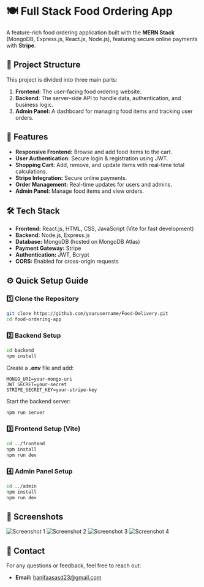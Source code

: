 # 🍽️ Full Stack Food Ordering App

A feature-rich food ordering application built with the **MERN Stack** (MongoDB, Express.js, React.js, Node.js), featuring secure online payments with **Stripe**.

## 📂 Project Structure

This project is divided into three main parts:
1. **Frontend:** The user-facing food ordering website.
2. **Backend:** The server-side API to handle data, authentication, and business logic.
3. **Admin Panel:** A dashboard for managing food items and tracking user orders.

## 🚀 Features

- **Responsive Frontend:** Browse and add food items to the cart.
- **User Authentication:** Secure login & registration using JWT.
- **Shopping Cart:** Add, remove, and update items with real-time total calculations.
- **Stripe Integration:** Secure online payments.
- **Order Management:** Real-time updates for users and admins.
- **Admin Panel:** Manage food items and view orders.

## 🛠 Tech Stack

- **Frontend:** React.js, HTML, CSS, JavaScript (Vite for fast development)
- **Backend:** Node.js, Express.js
- **Database:** MongoDB (hosted on MongoDB Atlas)
- **Payment Gateway:** Stripe
- **Authentication:** JWT, Bcrypt
- **CORS:** Enabled for cross-origin requests

## ⚙️ Quick Setup Guide

### 1️⃣ Clone the Repository
```sh
git clone https://github.com/yourusername/Food-Delivery.git
cd food-ordering-app
```

### 2️⃣ Backend Setup
```sh
cd backend
npm install
```
Create a **.env** file and add:
```
MONGO_URI=your-mongo-uri
JWT_SECRET=your-secret
STRIPE_SECRET_KEY=your-stripe-key
```
Start the backend server:
```sh
npm run server
```

### 3️⃣ Frontend Setup (Vite)
```sh
cd ../frontend
npm install
npm run dev
```

### 4️⃣ Admin Panel Setup
```sh
cd ../admin
npm install
npm run dev
```

## 📸 Screenshots

![Screenshot 1](https://github.com/user-attachments/assets/cf4a61ae-2364-4a9e-bcea-ed745a1c1f9d)
![Screenshot 2](https://github.com/user-attachments/assets/fdb0f870-3ceb-499e-b084-28577df34e95)
![Screenshot 3](https://github.com/user-attachments/assets/328d0d84-77fd-4855-94d0-9a05b35ee90e)
![Screenshot 4](https://github.com/user-attachments/assets/8ec0fcef-f767-4030-aad6-f552339f3237)



## 📩 Contact

For any questions or feedback, feel free to reach out:
- **Email:** hanifaasasd23@gmail.com

